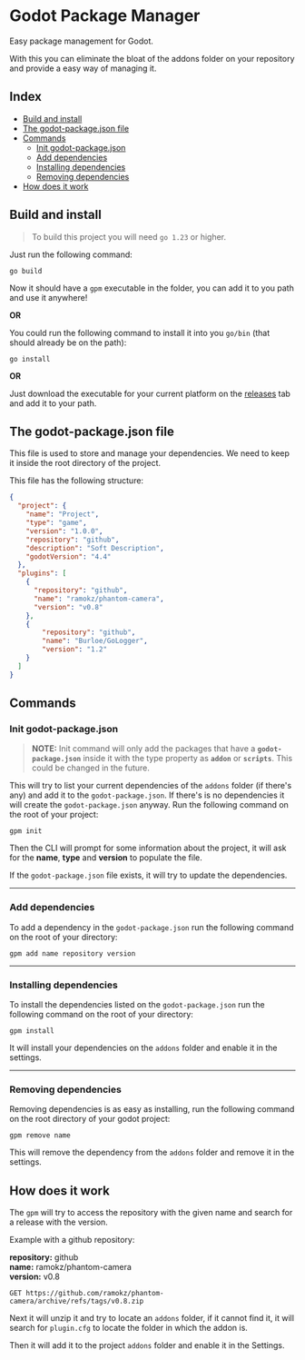 # Godot Package Manager<!-- omit from toc -->

Easy package management for Godot.

With this you can eliminate the bloat of the addons folder on your repository and provide a easy way of managing it.

## Index <!-- omit from toc -->

- [Build and install](#build-and-install)
- [The godot-package.json file](#the-godot-packagejson-file)
- [Commands](#commands)
  - [Init godot-package.json](#init-godot-packagejson)
  - [Add dependencies](#add-dependencies)
  - [Installing dependencies](#installing-dependencies)
  - [Removing dependencies](#removing-dependencies)
- [How does it work](#how-does-it-work)

## <a name="build-and-install"></a>Build and install

> To build this project you will need `go 1.23` or higher.

Just run the following command:

```shell
go build
```

Now it should have a `gpm` executable in the folder, you can add it to you path and use it anywhere!

**OR**

You could run the following command to install it into you `go/bin` (that should already be on the path):
```shell
go install
```

**OR**

Just download the executable for your current platform on the [releases](https://github.com/Vinicius-Brito-Costa/godot-package-manager-backup/releases) tab and add it to your path.

## <a name="the-godot-packagejson-file"></a>The godot-package.json file

This file is used to store and manage your dependencies. We need to keep it inside the root directory of the project.

This file has the following structure:
```json
{
  "project": {
    "name": "Project",
    "type": "game",
    "version": "1.0.0",
    "repository": "github",
    "description": "Soft Description",
    "godotVersion": "4.4"
  },
  "plugins": [
    {
      "repository": "github",
      "name": "ramokz/phantom-camera",
      "version": "v0.8"
    },
    {
        "repository": "github",
        "name": "Burloe/GoLogger",
        "version": "1.2"
    }
  ]
}
```

## <a name="commands"></a>Commands

### <a name="init-godot-packagejson"></a>Init godot-package.json
> **NOTE:** Init command will only add the packages that have a **```godot-package.json```** inside it with the type property as **```addon```** or **```scripts```**. This could be changed in the future.

This will try to list your current dependencies of the ```addons``` folder (if there's any) and add it to the ```godot-package.json```. If there's is no dependencies it will create the ```godot-package.json``` anyway.
Run the following command on the root of your project:
```shell
gpm init
```

Then the CLI will prompt for some information about the project, it will ask for the **name**, **type** and **version** to populate the file.

If the ```godot-package.json``` file exists, it will try to update the dependencies.

---
### <a name="add-dependencies"></a>Add dependencies
To add a dependency in the ```godot-package.json``` run the following command on the root of your directory:

```shell
gpm add name repository version
```
---
### <a name="installing-dependencies"></a>Installing dependencies
To install the dependencies listed on the ```godot-package.json``` run the following command on the root of your directory:

```shell
gpm install
```

It will install your dependencies on the ```addons``` folder and enable it in the settings.

---
### <a name="removing-dependencies"></a>Removing dependencies
Removing dependencies is as easy as installing, run the following command on the root directory of your godot project:

```shell
gpm remove name
```

This will remove the dependency from the ```addons``` folder and remove it in the settings.


## <a name="how-dows-it-work"></a>How does it work

The ```gpm``` will try to access the repository with the given name and search for a release with the version.

Example with a github repository:

**repository:** github  
**name:** ramokz/phantom-camera  
**version:** v0.8

```
GET https://github.com/ramokz/phantom-camera/archive/refs/tags/v0.8.zip
```

Next it will unzip it and try to locate an ```addons``` folder, if it cannot find it, it will search for ```plugin.cfg``` to locate the folder in which the addon is.

Then it will add it to the project ```addons``` folder and enable it in the Settings.
